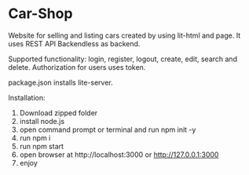 # Car-Shop

Website for selling and listing cars created by using lit-html and page. It uses REST API Backendless as backend.

Supported functionality: login, register, logout, create, edit, search and delete.
Authorization for users uses token.

package.json installs lite-server.

Installation:

1. Download zipped folder
2. install node.js
3. open command prompt or terminal and run npm init -y
4. run npm i
5. run npm start
6. open browser at http://localhost:3000 or http://127.0.0.1:3000
7. enjoy
